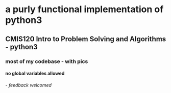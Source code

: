 # a purly functional implementation of python3 
## CMIS120 Intro to Problem Solving and Algorithms - python3
### most of my codebase - with pics 
#### no global variables allowed



######  - feedback welcomed 



